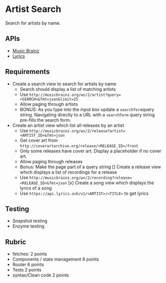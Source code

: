 # Artist Search

Search for artists by name.

## APIs

* [Music Brainz](https://musicbrainz.org/doc/Development/XML_Web_Service/Version_2)
* [Lyrics](https://lyricsovh.docs.apiary.io/#reference/0/lyrics-of-a-song/search)

## Requirements

* Create a search view to search for artists by name
  * Search should display a list of matching artists
  * Use `http://musicbrainz.org/ws/2/artist?query=<SEARCH>&fmt=json&limit=25`
  * Allow paging through artists
  * BONUS: As you type into the input box update a `searchTerm`query string.
    Navigating directly to a URL with a `searchTerm` query string pre-fills
    the search form.
* Create an artist view which list all releases by an artist
  * Use `http://musicbrainz.org/ws/2/release?artist=<ARTIST_ID>&fmt=json`
  * Get cover art from `http://coverartarchive.org/release/<RELEASE_ID>/front`
  * Only some releases have cover art. Display a placeholder if no cover art.
  * Allow paging through releases
  * Bonus: Make the page part of a query string
[] Create a release view which displays a list of recordings for a release
  * Use `http://musicbrainz.org/ws/2/recording?release=<RELEASE_ID>&fmt=json`
[x] Create a song view which displays the lyrics of a song
  * Use `https://api.lyrics.ovh/v1/<ARTIST>/<TITLE>` to get lyrics

## Testing

* Snapshot testing
* Enzyme testing

## Rubric

* fetches: 2 points
* Components / state management 8 points
* Router 6 points
* Tests 2 points
* syntax/Clean code 2 points
